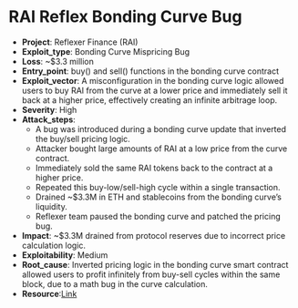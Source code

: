 # RAI Reflex Bonding Curve Bug 

- **Project**: Reflexer Finance (RAI)
- **Exploit_type**: Bonding Curve Mispricing Bug
- **Loss**: ~$3.3 million
- **Entry_point**: buy() and sell() functions in the bonding curve contract
- **Exploit_vector**: A misconfiguration in the bonding curve logic allowed users to buy RAI from the curve at a lower price and immediately sell it back at a higher price, effectively creating an infinite arbitrage loop.
- **Severity**: High
- **Attack_steps**:
    - A bug was introduced during a bonding curve update that inverted the buy/sell pricing logic.
    - Attacker bought large amounts of RAI at a low price from the curve contract.
    - Immediately sold the same RAI tokens back to the contract at a higher price.
    - Repeated this buy-low/sell-high cycle within a single transaction.
    - Drained ~$3.3M in ETH and stablecoins from the bonding curve’s liquidity.
    - Reflexer team paused the bonding curve and patched the pricing bug.
- **Impact**: ~$3.3M drained from protocol reserves due to incorrect price calculation logic.
- **Exploitability**: Medium
- **Root_cause**: Inverted pricing logic in the bonding curve smart contract allowed users to profit infinitely from buy-sell cycles within the same block, due to a math bug in the curve calculation.
- **Resource**:[Link](https://github.com/reflex-frp/reflex-platform/blob/develop/HACKING.md)